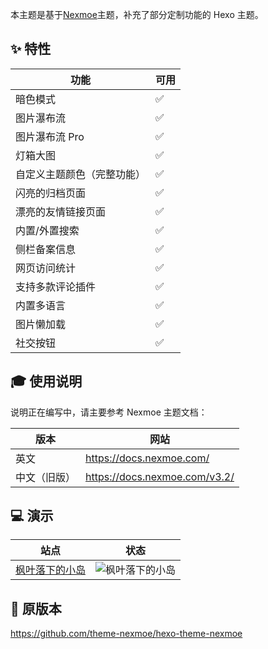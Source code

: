 本主题是基于[Nexmoe](https://github.com/theme-nexmoe/hexo-theme-nexmoe)主题，补充了部分定制功能的 Hexo 主题。

## ✨ 特性

| 功能                       | 可用 |
| -------------------------- | ---- |
| 暗色模式                   | ✅   |
| 图片瀑布流                 | ✅   |
| 图片瀑布流 Pro             | ✅   |
| 灯箱大图                   | ✅   |
| 自定义主题颜色（完整功能） | ✅   |
| 闪亮的归档页面             | ✅   |
| 漂亮的友情链接页面         | ✅   |
| 内置/外置搜索              | ✅   |
| 侧栏备案信息               | ✅   |
| 网页访问统计               | ✅   |
| 支持多款评论插件           | ✅   |
| 内置多语言                 | ✅   |
| 图片懒加载                 | ✅   |
| 社交按钮                   | ✅   |

## 🎓 使用说明

说明正在编写中，请主要参考 Nexmoe 主题文档：

| 版本         | 网站                                                 |
| ------------ | ---------------------------------------------------- |
| 英文         | <https://docs.nexmoe.com/> |
| 中文（旧版） | <https://docs.nexmoe.com/v3.2/>                      |

## 💻 演示

| 站点                                            | 状态                                                                                |
| ----------------------------------------------- | ----------------------------------------------------------------------------------- |
| [枫叶落下的小岛](https://thinbuffalo.github.io) | ![枫叶落下的小岛](https://img.shields.io/website?url=https://thinbuffalo.github.io) |

## 🎇 原版本

<https://github.com/theme-nexmoe/hexo-theme-nexmoe>
